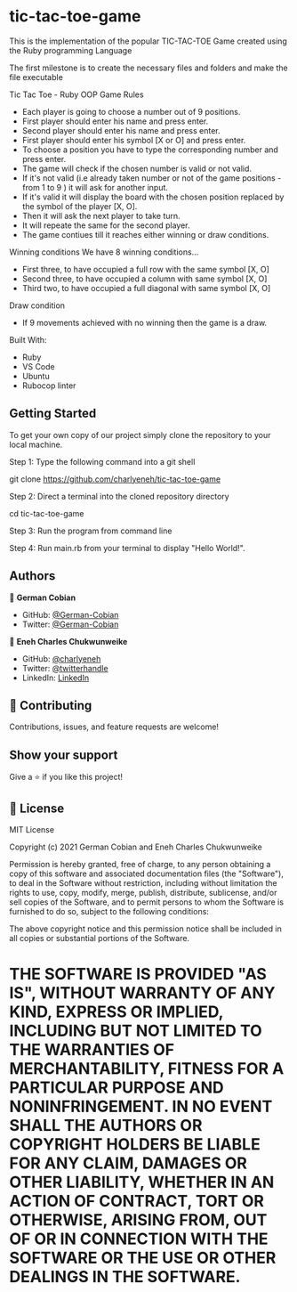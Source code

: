 # tic-tac-toe-game
This is the implementation of the popular TIC-TAC-TOE Game created using the Ruby programming Language

The first milestone is to create the necessary files and folders and make the file executable

Tic Tac Toe - Ruby OOP
Game Rules
- Each player is going to choose a number out of 9 positions.
- First player should enter his name and press enter.
- Second player should enter his name and press enter.
- First player should enter his symbol [X or O] and press enter.
- To choose a position you have to type the corresponding number and press enter.
- The game will check if the chosen number is valid or not valid.
- If it's not valid (i.e already taken number or not of the game positions - from 1 to 9 ) it will ask for another input.
- If it's valid it will display the board with the chosen position replaced by the symbol of the player [X, O].
- Then it will ask the next player to take turn.
- It will repeate the same for the second player.
- The game contiues till it reaches either winning or draw conditions.

Winning conditions
We have 8 winning conditions...

- First three, to have occupied a full row with the same symbol [X, O]
- Second three, to have occupied a column with same symbol [X, O]
- Third two, to have occupied a full diagonal with same symbol [X, O]

Draw condition
- If 9 movements achieved with no winning then the game is a draw.


Built With:

- Ruby
- VS Code
- Ubuntu
- Rubocop linter

## Getting Started

To get your own copy of our project simply clone the repository to your local machine.

Step 1: Type the following command into a git shell

git clone https://github.com/charlyeneh/tic-tac-toe-game

Step 2: Direct a terminal into the cloned repository directory

cd tic-tac-toe-game

Step 3: Run the program from command line

Step 4: Run main.rb from your terminal to display "Hello World!".

## Authors

👤 **German Cobian**
- GitHub: [@German-Cobian](https://github.com/German-Cobian)
- Twitter: [@German-Cobian](https://twitter.com/GermanCobian3)

👤 **Eneh Charles Chukwunweike**

- GitHub: [@charlyeneh](https://github.com/charlyeneh)
- Twitter: [@twitterhandle](https://twitter.com/ProgrammerBaby?s=09)
- LinkedIn: [LinkedIn](https://www.linkedin.com/in/charles-chukwunweike-eneh-5345a2147)

## 🤝 Contributing

Contributions, issues, and feature requests are welcome!

## Show your support

Give a ⭐️ if you like this project!

## 📝 License

MIT License

Copyright (c) 2021 German Cobian and Eneh Charles Chukwunweike 

Permission is hereby granted, free of charge, to any person obtaining a copy
of this software and associated documentation files (the "Software"), to deal
in the Software without restriction, including without limitation the rights
to use, copy, modify, merge, publish, distribute, sublicense, and/or sell
copies of the Software, and to permit persons to whom the Software is
furnished to do so, subject to the following conditions:

The above copyright notice and this permission notice shall be included in all
copies or substantial portions of the Software.

THE SOFTWARE IS PROVIDED "AS IS", WITHOUT WARRANTY OF ANY KIND, EXPRESS OR
IMPLIED, INCLUDING BUT NOT LIMITED TO THE WARRANTIES OF MERCHANTABILITY,
FITNESS FOR A PARTICULAR PURPOSE AND NONINFRINGEMENT. IN NO EVENT SHALL THE
AUTHORS OR COPYRIGHT HOLDERS BE LIABLE FOR ANY CLAIM, DAMAGES OR OTHER
LIABILITY, WHETHER IN AN ACTION OF CONTRACT, TORT OR OTHERWISE, ARISING FROM,
OUT OF OR IN CONNECTION WITH THE SOFTWARE OR THE USE OR OTHER DEALINGS IN THE
SOFTWARE.
=======

